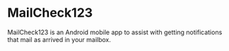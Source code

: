 # MailCheck123
MailCheck123 is an Android mobile app to assist with getting notifications that mail as arrived in your mailbox.
